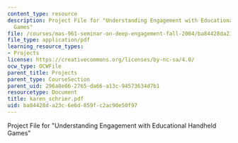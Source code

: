 ```yaml
---
content_type: resource
description: Project File for "Understanding Engagement with Educational Handheld
  Games"
file: /courses/mas-961-seminar-on-deep-engagement-fall-2004/ba84428da23c6e6d859fc2ac90e50f97_karen_schrier.pdf
file_type: application/pdf
learning_resource_types:
- Projects
license: https://creativecommons.org/licenses/by-nc-sa/4.0/
ocw_type: OCWFile
parent_title: Projects
parent_type: CourseSection
parent_uid: 296a8e66-2765-da66-a13c-94573634d7b1
resourcetype: Document
title: karen_schrier.pdf
uid: ba84428d-a23c-6e6d-859f-c2ac90e50f97
---
```

Project File for "Understanding Engagement with Educational Handheld Games"